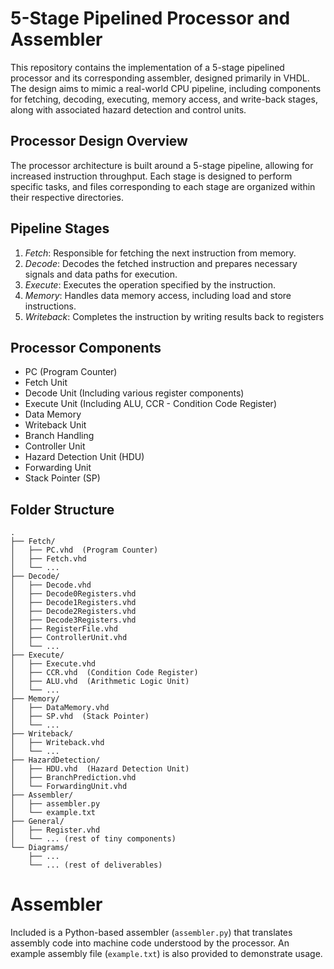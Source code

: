 # 5-Stage Pipelined Processor and Assembler
This repository contains the implementation of a 5-stage pipelined processor and its corresponding assembler, designed primarily in VHDL. The design aims to mimic a real-world CPU pipeline, including components for fetching, decoding, executing, memory access, and write-back stages, along with associated hazard detection and control units.

## Processor Design Overview
The processor architecture is built around a 5-stage pipeline, allowing for increased instruction throughput. Each stage is designed to perform specific tasks, and files corresponding to each stage are organized within their respective directories.

## Pipeline Stages
1. *Fetch*: Responsible for fetching the next instruction from memory.
2. *Decode*: Decodes the fetched instruction and prepares necessary signals and data paths for execution.
3. *Execute*: Executes the operation specified by the instruction.
4. *Memory*: Handles data memory access, including load and store instructions.
5. *Writeback*: Completes the instruction by writing results back to registers

## Processor Components
- PC (Program Counter)
- Fetch Unit
- Decode Unit (Including various register components)
- Execute Unit (Including ALU, CCR - Condition Code Register)
- Data Memory
- Writeback Unit
- Branch Handling
- Controller Unit
- Hazard Detection Unit (HDU)
- Forwarding Unit
- Stack Pointer (SP)

## Folder Structure
```
.
├── Fetch/
│   ├── PC.vhd  (Program Counter)
│   ├── Fetch.vhd
│   └── ...
├── Decode/
│   ├── Decode.vhd
│   ├── Decode0Registers.vhd
│   ├── Decode1Registers.vhd
│   ├── Decode2Registers.vhd
│   ├── Decode3Registers.vhd
│   ├── RegisterFile.vhd
│   ├── ControllerUnit.vhd
│   └── ...
├── Execute/
│   ├── Execute.vhd
│   ├── CCR.vhd  (Condition Code Register)
│   ├── ALU.vhd  (Arithmetic Logic Unit)
│   └── ...
├── Memory/
│   ├── DataMemory.vhd
│   ├── SP.vhd  (Stack Pointer)
│   └── ...
├── Writeback/
│   ├── Writeback.vhd
│   └── ...
├── HazardDetection/
│   ├── HDU.vhd  (Hazard Detection Unit)
│   ├── BranchPrediction.vhd
│   └── ForwardingUnit.vhd
├── Assembler/
│   ├── assembler.py
│   └── example.txt
├── General/
│   ├── Register.vhd
│   └── ... (rest of tiny components)
└── Diagrams/
    ├── ...
    └── ... (rest of deliverables)
```

# Assembler
Included is a Python-based assembler (`assembler.py`) that translates assembly code into machine code understood by the processor. An example assembly file (`example.txt`) is also provided to demonstrate usage.